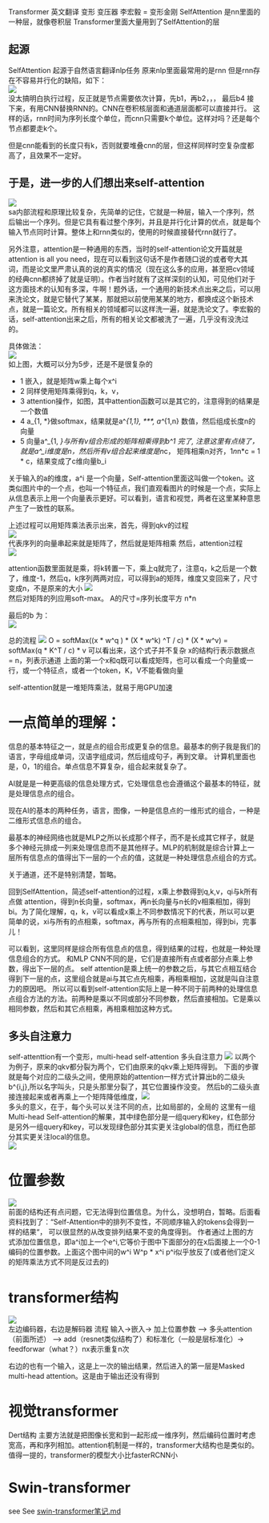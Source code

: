 Transformer 英文翻译 变形 变压器 李宏毅 = 变形金刚 SelfAttention 是nn里面的一种层，就像卷积层 Transformer里面大量用到了SelfAttention的层

## 起源

SelfAttention 起源于自然语言翻译nlp任务 原来nlp里面最常用的是rnn 但是rnn存在不容易并行化的缺陷，如下：  
![](.attention和transformer_images/8777eadc.png)  
没太搞明白执行过程，反正就是节点需要依次计算，先b1，再b2，，， 最后b4 接下来，有用CNN替换RNN的。CNN在卷积核层面和通道层面都可以直接并行。
这样的话，rnn时间为序列长度个单位，而cnn只需要k个单位。这样对吗？还是每个节点都要走k个。

但是cnn能看到的长度只有k，否则就要堆叠cnn的层，但这样同样时空复杂度都高了，且效果不一定好。

## 于是，进一步的人们想出来self-attention

![](.attention和transformer_images/ea862975.png)  
sa内部流程和原理比较复杂，先简单的记住，它就是一种层，输入一个序列，然后输出一个序列。但是它具有看过整个序列，并且是并行化计算的优点，就是每个输入节点同时计算。整体上和rnn类似的，使用的时候直接替代rnn就行了。

另外注意，attention是一种通用的东西，当时的self-attention论文开篇就是attention is all you
need，现在可以看到这句话不是作者随口说的或者夸大其词，而是论文里严肃认真的说的真实的情况（现在这么多的应用，甚至把cv领域的经典cnn都挤掉了就是证明）。作者当时就有了这样深刻的认知，可见他们对于这方面技术的认知有多深，牛啊！题外话，一个通用的新技术点出来之后，可以用来洗论文，就是它替代了某某，那就把以前使用某某的地方，都换成这个新技术点，就是一篇论文。所有相关的领域都可以这样洗一遍，就是洗论文了。李宏毅的话，self-attention出来之后，所有的相关论文都被洗了一遍，几乎没有没洗过的。

具体做法：  
![](.attention和transformer_images/12f8003a.png)  
如上图，大概可以分为5步，还是不是很复杂的

- 1 嵌入，就是矩阵w乘上每个x^i
- 2 同样使用矩阵乘得到q，k，v，
- 3 attention操作，如图，其中attention函数可以是其它的，注意得到的结果是一个数值
- 4 a_{1, *}做softmax，结果就是a^_{1,1}, ***, a^_{1,n} 数值，然后组成长度n的向量
- 5 向量a^_{1, *}与所有v组合形成的矩阵相乘得到b^1 完了, 注意这里有点绕了，就是a^_i维度是n，然后所有v组合起来维度是n*c， 矩阵相乘n对齐，1*n*n*c = 1 * c，结果变成了c维向量b_i

关于输入的a的维度，a^i
是一个向量，Self-attention里面这叫做一个token。这类似图片中的一个点，也叫一个特征点，我们直观看图片的时候是一个点，实际上从信息表示上用一个向量表示更好。可以看到，语言和视觉，两者在这里某种意思产生了一致性的联系。

上述过程可以用矩阵乘法表示出来，首先，得到qkv的过程   
![](.attention和transformer_images/e9834e3f.png)  
代表序列的向量串起来就是矩阵了，然后就是矩阵相乘 然后，attention过程   
![](.attention和transformer_images/730a6d87.png)

attention函数里面就是乘，将k转置一下，乘上q就完了，注意q，k之后是一个数了，维度-1，然后q，k序列两两对应，可以得到a的矩阵，维度又变回来了，尺寸变成n，不是原来的大小
![](.attention和transformer_images/658971c4.png)   
然后对矩阵的列应用soft-max。 A的尺寸=序列长度平方 n*n

最后的b 为：  
![](.attention和transformer_images/e84329a1.png)

总的流程
![](.attention和transformer_images/844af8c9.png)
O = softMax((x * w^q ) * (X * w^k) ^T  / c) *  (X * w^v) = softMax(q * K^T / c) * v
可以看出来，这个式子并不复杂
x的结构行表示数据点 = n，列表示通道
上面的第一个x和q既可以看成矩阵，也可以看成一个向量或一行，或一个特征点，或者一个token，K，V不能看做向量

self-attention就是一堆矩阵乘法，就易于用GPU加速    
# 一点简单的理解：
信息的基本特征之一，就是点的组合形成更复杂的信息。最基本的例子我是我们的语言，字母组成单词，汉语字组成词，然后组成句子，再到文章。 计算机里面也是，0，1的组合。单点信息不算复杂，组合起来就复杂了。

AI就是是一种更高级的信息处理方式，它处理信息也会遵循这个最基本的特征，就是处理信息点的组合。

现在AI的基本的两种任务，语言，图像，一种是信息点的一维形式的组合，一种是二维形式信息点的组合。

最基本的神经网络也就是MLP之所以长成那个样子，而不是长成其它样子，就是多个神经元排成一列来处理信息而不是其他样子。MLP的机制就是综合计算上一层所有信息点的值得出下一层的一个点的值，这就是一种处理信息点组合的方式。

关于通道，还不是特别清楚，暂略。

回到SelfAttention，简述self-attention的过程，x乘上参数得到q,k,v，qi与k所有点做 attention，得到n长向量，softmax，再n长向量与n长的v相乘相加，得到bi。为了简化理解，q，k，v可以看成x乘上不同参数情况下的代表，所以可以更简单的说，xi与所有的点相乘，softmax，再与所有的点相乘相加，得到bi，完事儿！

可以看到，这里同样是综合所有信息点的信息，得到结果的过程，也就是一种处理信息组合的方式。
和MLP CNN不同的是，它们是直接所有点或者部分点乘上参数，得出下一层的点。
self attention是乘上统一的参数之后，与其它点相互结合得到下一层的点，这里组合就是ai与其它点先相乘，再相乘相加，这就是叫自注意力的原因吧。
所以可以看到self-attention实际上是一种不同于前两种的处理信息点组合方法的方法。前两种是乘以不同或部分不同参数，然后直接相加。它是乘以相同参数，然后和其它点相乘，再相乘相加这种方式。


## 多头自注意力

self-attenttion有一个变形，multi-head self-attention 多头自注意力
![](.attention和transformer_images/ba853deb.png)
以两个为例子，原来的qkv都分裂为两个，它们由原来的qkv乘上矩阵得到。 下面的步骤就是每个对应的二级头之间，使用原始的attention一样方式计算出b的二级头b^{i,j},所以名字叫头，只是头那里分裂了，其它位置操作没变。
然后b的二级头直接连接起来或者再乘上一个矩阵降低维度，![](.attention和transformer_images/b34ec432.png)    
多头的意义，在于，每个头可以关注不同的点，比如局部的，全局的 这里有一组Multi-head
Self-attention的解果，其中绿色部分是一组query和key，红色部分是另外一组query和key，可以发现绿色部分其实更关注global的信息，而红色部分其实更关注local的信息。  
![](.attention和transformer笔记_images/8b39a850.png)

# 位置参数

![](.attention和transformer_images/166846eb.png)  
前面的结构还有点问题，它无法得到位置信息。为什么，没想明白，暂略。后面看资料找到了：“Self-Attention中的排列不变性，不同顺序输入的tokens会得到一样的结果“， 可以很显然的从改变排列结果不变的角度得到。
作者通过上图的方式添加位置信息，即a^i加上一个e^i,它等价于图中下面部分的在x后面接上一个0-1编码的位置参数。上面这个图中间的w^i W^p * x^i p^i似乎放反了(或者他们定义的矩阵乘法方式不同是反过去的)

# transformer结构

![](.attention和transformer_images/88da7ff6.png)  
左边编码器，右边是解码器 流程 输入->嵌入-> 加上位置参数 —> 多头attention（前面所述） ——> add（resnet类似结构了）和标准化（一般是层标准化）->  feedforwar（what？）nx表示重复n次

右边的也有一个输入，这是上一次的输出结果，然后进入的第一层是Masked multi-head attention。这是由于输出还没有得到

# 视觉transformer

Dert结构 主要方法就是把图像长宽和到一起形成一维序列，然后编码位置时考虑宽高，再和序列相加。attention机制是一样的，transformer大结构也是类似的。 值得一提的，transformer的模型大小比fasterRCNN小

# Swin-transformer

see See [swin-transformer笔记.md](swin-transformer笔记.md)